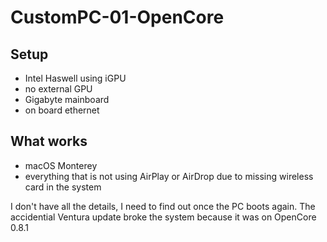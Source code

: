 # CustomPC-01-OpenCore
 
## Setup

- Intel Haswell using iGPU
- no external GPU
- Gigabyte mainboard
- on board ethernet

## What works

- macOS Monterey
- everything that is not using AirPlay or AirDrop due to missing wireless card in the system

I don't have all the details, I need to find out once the PC boots again. The accidential Ventura update broke the system because it was on OpenCore 0.8.1 
